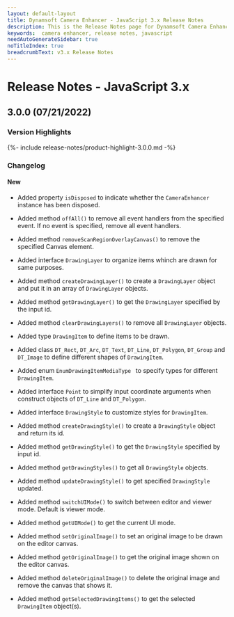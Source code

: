 ```yaml
---
layout: default-layout
title: Dynamsoft Camera Enhancer - JavaScript 3.x Release Notes 
description: This is the Release Notes page for Dynamsoft Camera Enhancer JavaScript SDK.
keywords:  camera enhancer, release notes, javascript
needAutoGenerateSidebar: true
noTitleIndex: true
breadcrumbText: v3.x Release Notes
---
```


# Release Notes - JavaScript 3.x

## 3.0.0 (07/21/2022)

<div class="fold-panel-prefix"></div>

### Version Highlights <i class="fa fa-caret-down"></i>

<div class="fold-panel-start"></div>

{%- include release-notes/product-highlight-3.0.0.md -%}

<div class="fold-panel-end"></div>

### Changelog

#### New

* Added property `isDisposed` to indicate whether the `CameraEnhancer` instance has been disposed.
* Added method `offAll()` to remove all event handlers from the specified event. If no event is specified, remove all event handlers.
* Added method `removeScanRegionOverlayCanvas()` to remove the specified Canvas element.

* Added interface `DrawingLayer` to organize items whinch are drawn for same purposes.
* Added method `createDrawingLayer()` to create a `DrawingLayer` object and put it in an array of `DrawingLayer` objects.
* Added method `getDrawingLayer()` to get the `DrawingLayer` specified by the input id.
* Added method `clearDrawingLayers()` to remove all `DrawingLayer` objects.

* Added type `DrawingItem` to define items to be drawn.
* Added class `DT_Rect`, `DT_Arc`, `DT_Text`, `DT_Line`, `DT_Polygon`, `DT_Group` and `DT_Image` to define different shapes of `DrawingItem`.
* Added enum `EnumDrawingItemMediaType ` to specify types for different `DrawingItem`.
* Added interface `Point` to simplify input coordinate arguments when construct objects of `DT_Line` and `DT_Polygon`.

* Added interface `DrawingStyle` to customize styles for `DrawingItem`.
* Added method `createDrawingStyle()` to create a `DrawingStyle` object and return its id.
* Added method `getDrawingStyle()` to get the `DrawingStyle` specified by input id.
* Added method `getDrawingStyles()` to get all `DrawingStyle` objects.
* Added method `updateDrawingStyle()` to get specified `DrawingStyle` updated.

* Added method `switchUIMode()` to switch between editor and viewer mode. Default is viewer mode.
* Added method `getUIMode()` to get the current UI mode.
* Added method `setOriginalImage()` to set an original image to be drawn on the editor canvas.
* Added method `getOriginalImage()` to get the original image shown on the editor canvas.
* Added method `deleteOriginalImage()` to delete the original image and remove the canvas that shows it.
* Added method `getSelectedDrawingItems()` to get the selected `DrawingItem` object(s).
